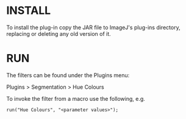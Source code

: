 # INSTALL

To install the plug-in copy the JAR file to ImageJ's plug-ins directory, replacing or deleting any old version of it.

# RUN

The filters can be found under the Plugins menu:

Plugins > Segmentation > Hue Colours

To invoke the filter from a macro use the following, e.g.

`run("Hue Colours", "<parameter values>");`